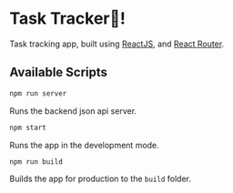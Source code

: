 # Task Tracker📝!

Task tracking app, built using [ReactJS](https://reactjs.org/), and [React Router](https://reactrouter.com/).

## Available Scripts

```sh
npm run server
```

Runs the backend json api server.

```sh
npm start
```

Runs the app in the development mode.

```sh
npm run build
```

Builds the app for production to the `build` folder.

